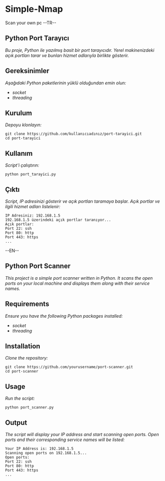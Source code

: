 # Simple-Nmap
 Scan your own pc
--TR--
<h2>Python Port Tarayıcı</h2>

<p><em>Bu proje, Python ile yazılmış basit bir port tarayıcıdır. Yerel makinenizdeki açık portları tarar ve bunları hizmet adlarıyla birlikte gösterir.</em></p>

<h2>Gereksinimler</h2>

<p><em>Aşağıdaki Python paketlerinin yüklü olduğundan emin olun:</em></p>
<ul>
  <li><em>socket</em></li>
  <li><em>threading</em></li>
</ul>

<h2>Kurulum</h2>

<p><em>Depoyu klonlayın:</em></p>
<pre><code>git clone https://github.com/kullanıcıadınız/port-tarayici.git
cd port-tarayici</code></pre>

<h2>Kullanım</h2>

<p><em>Script'i çalıştırın:</em></p>
<pre><code>python port_tarayici.py</code></pre>

<h2>Çıktı</h2>

<p><em>Script, IP adresinizi gösterir ve açık portları taramaya başlar. Açık portlar ve ilgili hizmet adları listelenir:</em></p>
<pre><code>IP Adresiniz: 192.168.1.5
192.168.1.5 üzerindeki açık portlar taranıyor...
Açık portlar:
Port 22: ssh
Port 80: http
Port 443: https
...</code></pre>








--EN--
<h2>Python Port Scanner</h2>
<p><em>This project is a simple port scanner written in Python. It scans the open ports on your local machine and displays them along with their service names.</em></p>
<h2>Requirements</h2>

<p><em>Ensure you have the following Python packages installed:</em></p>
<ul>
  <li><em>socket</em></li>
  <li><em>threading</em></li>
</ul>

<h2>Installation</h2>

<p><em>Clone the repository:</em></p>
<pre><code>git clone https://github.com/yourusername/port-scanner.git
cd port-scanner</code></pre>

<h2>Usage</h2>

<p><em>Run the script:</em></p>
<pre><code>python port_scanner.py</code></pre>

<h2>Output</h2>

<p><em>The script will display your IP address and start scanning open ports. Open ports and their corresponding service names will be listed:</em></p>
<pre><code>Your IP Address is: 192.168.1.5
Scanning open ports on 192.168.1.5...
Open ports:
Port 22: ssh
Port 80: http
Port 443: https
...</code></pre>
